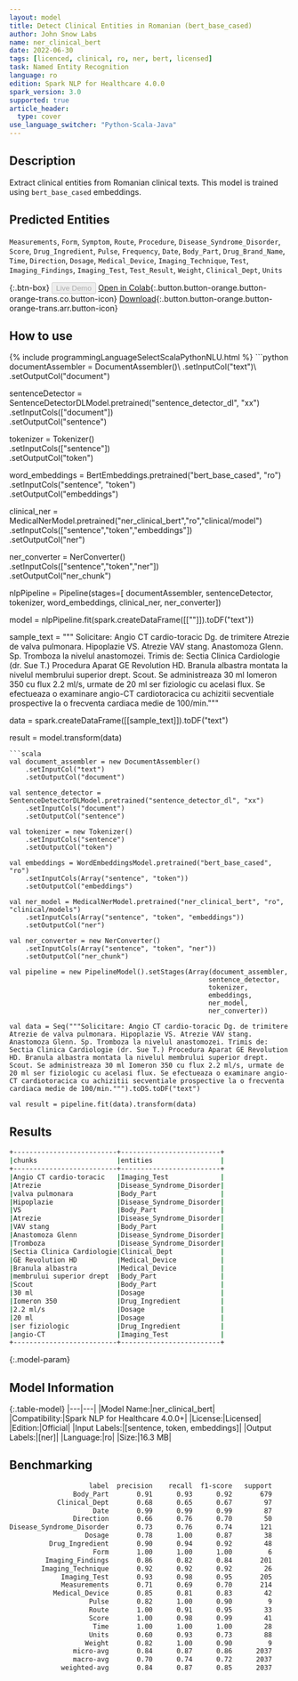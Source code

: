 ```yaml
---
layout: model
title: Detect Clinical Entities in Romanian (bert_base_cased)
author: John Snow Labs
name: ner_clinical_bert
date: 2022-06-30
tags: [licenced, clinical, ro, ner, bert, licensed]
task: Named Entity Recognition
language: ro
edition: Spark NLP for Healthcare 4.0.0
spark_version: 3.0
supported: true
article_header:
  type: cover
use_language_switcher: "Python-Scala-Java"
---
```


## Description

Extract clinical entities from Romanian clinical texts. This model is trained using `bert_base_cased` embeddings.

## Predicted Entities

`Measurements`, `Form`, `Symptom`, `Route`, `Procedure`, `Disease_Syndrome_Disorder`, `Score`, `Drug_Ingredient`, `Pulse`, `Frequency`, `Date`, `Body_Part`, `Drug_Brand_Name`, `Time`, `Direction`, `Dosage`, `Medical_Device`, `Imaging_Technique`, `Test`, `Imaging_Findings`, `Imaging_Test`, `Test_Result`, `Weight`, `Clinical_Dept`, `Units`

{:.btn-box}
<button class="button button-orange" disabled>Live Demo</button>
[Open in Colab](https://colab.research.google.com/github/JohnSnowLabs/spark-nlp-workshop/blob/master/tutorials/Certification_Trainings/Healthcare/1.Clinical_Named_Entity_Recognition_Model.ipynb){:.button.button-orange.button-orange-trans.co.button-icon}
[Download](https://s3.amazonaws.com/auxdata.johnsnowlabs.com/clinical/models/ner_clinical_bert_ro_4.0.0_3.0_1656624991573.zip){:.button.button-orange.button-orange-trans.arr.button-icon}

## How to use



<div class="tabs-box" markdown="1">
{% include programmingLanguageSelectScalaPythonNLU.html %}
```python
documentAssembler = DocumentAssembler()\
    .setInputCol("text")\
    .setOutputCol("document")
        
sentenceDetector = SentenceDetectorDLModel.pretrained("sentence_detector_dl", "xx")\
    .setInputCols(["document"])\
    .setOutputCol("sentence")
 
tokenizer = Tokenizer()\
    .setInputCols(["sentence"])\
    .setOutputCol("token")

word_embeddings = BertEmbeddings.pretrained("bert_base_cased", "ro") \
      .setInputCols("sentence", "token") \
      .setOutputCol("embeddings")

clinical_ner = MedicalNerModel.pretrained("ner_clinical_bert","ro","clinical/model")\
    .setInputCols(["sentence","token","embeddings"])\
    .setOutputCol("ner")

ner_converter = NerConverter()\
    .setInputCols(["sentence","token","ner"])\
    .setOutputCol("ner_chunk")

nlpPipeline = Pipeline(stages=[
        documentAssembler,
        sentenceDetector,
        tokenizer,
        word_embeddings,
        clinical_ner,
        ner_converter])

model = nlpPipeline.fit(spark.createDataFrame([[""]]).toDF("text"))

sample_text = """ Solicitare: Angio CT cardio-toracic Dg. de trimitere Atrezie de valva pulmonara. Hipoplazie VS. Atrezie VAV stang. Anastomoza Glenn. Sp. Tromboza la nivelul anastomozei. Trimis de: Sectia Clinica Cardiologie (dr. Sue T.) Procedura Aparat GE Revolution HD. Branula albastra montata la nivelul membrului superior drept. Scout. Se administreaza 30 ml Iomeron 350 cu flux 2.2 ml/s, urmate de 20 ml ser fiziologic cu acelasi flux. Se efectueaza o examinare angio-CT cardiotoracica cu achizitii secventiale prospective la o frecventa cardiaca medie de 100/min."""

data = spark.createDataFrame([[sample_text]]).toDF("text")

result = model.transform(data)
```
```scala
val document_assembler = new DocumentAssembler()
    .setInputCol("text")
    .setOutputCol("document")

val sentence_detector = SentenceDetectorDLModel.pretrained("sentence_detector_dl", "xx")
    .setInputCols("document")
    .setOutputCol("sentence")

val tokenizer = new Tokenizer()
    .setInputCols("sentence")
    .setOutputCol("token")

val embeddings = WordEmbeddingsModel.pretrained("bert_base_cased", "ro")
    .setInputCols(Array("sentence", "token"))
    .setOutputCol("embeddings")

val ner_model = MedicalNerModel.pretrained("ner_clinical_bert", "ro", "clinical/models")
    .setInputCols(Array("sentence", "token", "embeddings"))
    .setOutputCol("ner")

val ner_converter = new NerConverter()
    .setInputCols(Array("sentence", "token", "ner"))
    .setOutputCol("ner_chunk")

val pipeline = new PipelineModel().setStages(Array(document_assembler, 
                                                  sentence_detector,
                                                  tokenizer,
                                                  embeddings,
                                                  ner_model,
                                                  ner_converter))

val data = Seq("""Solicitare: Angio CT cardio-toracic Dg. de trimitere Atrezie de valva pulmonara. Hipoplazie VS. Atrezie VAV stang. Anastomoza Glenn. Sp. Tromboza la nivelul anastomozei. Trimis de: Sectia Clinica Cardiologie (dr. Sue T.) Procedura Aparat GE Revolution HD. Branula albastra montata la nivelul membrului superior drept. Scout. Se administreaza 30 ml Iomeron 350 cu flux 2.2 ml/s, urmate de 20 ml ser fiziologic cu acelasi flux. Se efectueaza o examinare angio-CT cardiotoracica cu achizitii secventiale prospective la o frecventa cardiaca medie de 100/min.""").toDS.toDF("text")

val result = pipeline.fit(data).transform(data)
```
</div>

## Results

```bash
+--------------------------+-------------------------+
|chunks                    |entities                 |
+--------------------------+-------------------------+
|Angio CT cardio-toracic   |Imaging_Test             |
|Atrezie                   |Disease_Syndrome_Disorder|
|valva pulmonara           |Body_Part                |
|Hipoplazie                |Disease_Syndrome_Disorder|
|VS                        |Body_Part                |
|Atrezie                   |Disease_Syndrome_Disorder|
|VAV stang                 |Body_Part                |
|Anastomoza Glenn          |Disease_Syndrome_Disorder|
|Tromboza                  |Disease_Syndrome_Disorder|
|Sectia Clinica Cardiologie|Clinical_Dept            |
|GE Revolution HD          |Medical_Device           |
|Branula albastra          |Medical_Device           |
|membrului superior drept  |Body_Part                |
|Scout                     |Body_Part                |
|30 ml                     |Dosage                   |
|Iomeron 350               |Drug_Ingredient          |
|2.2 ml/s                  |Dosage                   |
|20 ml                     |Dosage                   |
|ser fiziologic            |Drug_Ingredient          |
|angio-CT                  |Imaging_Test             |
+--------------------------+-------------------------+
```

{:.model-param}
## Model Information

{:.table-model}
|---|---|
|Model Name:|ner_clinical_bert|
|Compatibility:|Spark NLP for Healthcare 4.0.0+|
|License:|Licensed|
|Edition:|Official|
|Input Labels:|[sentence, token, embeddings]|
|Output Labels:|[ner]|
|Language:|ro|
|Size:|16.3 MB|

## Benchmarking

```bash
                    label  precision    recall  f1-score   support
                Body_Part       0.91      0.93      0.92       679
            Clinical_Dept       0.68      0.65      0.67        97
                     Date       0.99      0.99      0.99        87
                Direction       0.66      0.76      0.70        50
Disease_Syndrome_Disorder       0.73      0.76      0.74       121
                   Dosage       0.78      1.00      0.87        38
          Drug_Ingredient       0.90      0.94      0.92        48
                     Form       1.00      1.00      1.00         6
         Imaging_Findings       0.86      0.82      0.84       201
        Imaging_Technique       0.92      0.92      0.92        26
             Imaging_Test       0.93      0.98      0.95       205
             Measurements       0.71      0.69      0.70       214
           Medical_Device       0.85      0.81      0.83        42
                    Pulse       0.82      1.00      0.90         9
                    Route       1.00      0.91      0.95        33
                    Score       1.00      0.98      0.99        41
                     Time       1.00      1.00      1.00        28
                    Units       0.60      0.93      0.73        88
                   Weight       0.82      1.00      0.90         9
                micro-avg       0.84      0.87      0.86      2037
                macro-avg       0.70      0.74      0.72      2037
             weighted-avg       0.84      0.87      0.85      2037
```